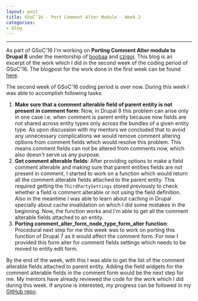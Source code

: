 ```yaml
---
layout: post
title: GSoC'16 - Port Comment Alter Module - Week 2
categories:
- blog
---
```


---

As part of GSoC'16 I'm working on **Porting Comment Alter module to Drupal 8** under the mentorship of [boobaa][] and [czigor][]. This blog is an excerpt of the work which I did in the second week of the coding period of GSoC'16. The blogpost for the work done in the first week can be found [here][previous_blog].

The second week of GSoC'16 coding period is over now. During this week I was able to accomplish following tasks:

1. **Make sure that a comment alterable field of parent entity is not present in comment form**: Now, in Drupal 8 this problem can arise only in one case i.e. when comment is parent entity because now fields are not shared across entity types only across the bundles of a given entity type. As upon discussion with my mentors we concluded that to avoid any unnecessary complications we would remove comment altering options from comment fields which would resolve this problem. This means comment fields can not be altered from comments now, which also doesn't serve us any purpose.
2. **Get comment alterable fields**: After providing options to make a field comment alterable and making sure that parent entities fields are not present in comment, I started to work on a function which would return all the comment alterable fields attached to the parent entity. This required getting the `ThirdPartySettings` stored previously to check whether a field is comment alterable or not using the field definition. Also in the meantime I was able to learn about caching in Drupal specially about cache invalidation on which I did some mistakes in the beginning. Now, the function works and I'm able to get all the comment alterable fields attached to an entity.
3. **Porting comment_alter_form_node_type_form_alter function**: Procedural next step for me this week was to work on porting this function of Drupal 7 as it would affect the comment form. For now I provided this form alter for comment fields settings which needs to be moved to entity edit form.

By the end of the week, with this I was able to get the list of the comment alterable fields attached to parent entity. Adding the field widgets for the comment alterable fields in the comment form would be the next step for me. My mentors have already reviewed the code for the work which I did during this week. If anyone is interested, my progress can be followed in my [GitHub repo][github_repo].

[boobaa]:https://www.drupal.org/u/boobaa
[czigor]:https://www.drupal.org/u/czigor
[github_repo]:https://github.com/anchal29/comment_alter
[previous_blog]:../../05/30/GSoC'16-Port-Comment-Alter-Module-Week-1.html
